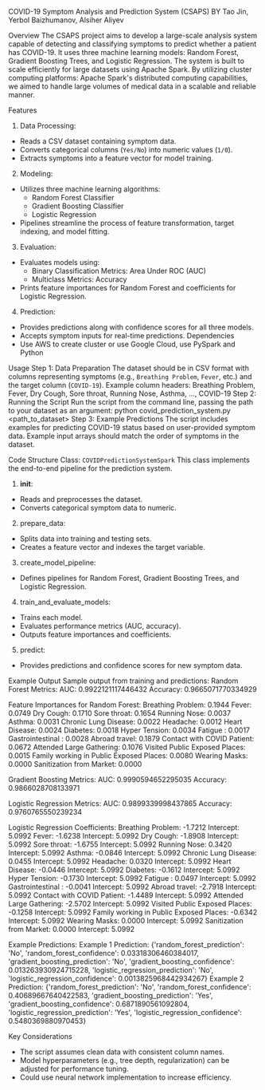 COVID-19 Symptom Analysis and Prediction System (CSAPS)
BY Tao Jin, Yerbol Baizhumanov, Alsiher Aliyev

Overview
The CSAPS project aims to develop a large-scale analysis system capable of detecting and classifying symptoms to predict whether a patient has COVID-19. It uses three machine learning models: Random Forest, Gradient Boosting Trees, and Logistic Regression. The system is built to scale efficiently for large datasets using Apache Spark. By utilizing cluster computing platforms: Apache Spark's distributed computing capabilities, we aimed to handle large volumes of medical data in a scalable and reliable manner.

Features
1. Data Processing:
- Reads a CSV dataset containing symptom data.
- Converts categorical columns (`Yes/No`) into numeric values (`1/0`).
- Extracts symptoms into a feature vector for model training.
2. Modeling:
- Utilizes three machine learning algorithms:
  - Random Forest Classifier
  - Gradient Boosting Classifier
  - Logistic Regression
- Pipelines streamline the process of feature transformation, target indexing, and model fitting.
3. Evaluation:
- Evaluates models using:
  - Binary Classification Metrics: Area Under ROC (AUC)
  - Multiclass Metrics: Accuracy
- Prints feature importances for Random Forest and coefficients for Logistic Regression.
4. Prediction:
- Provides predictions along with confidence scores for all three models.
- Accepts symptom inputs for real-time predictions.
Dependencies
- Use AWS to create cluster or use Google Cloud, use PySpark and Python

Usage
Step 1: Data Preparation
The dataset should be in CSV format with columns representing symptoms (e.g., `Breathing Problem`, `Fever`, etc.) and the target column (`COVID-19`).
Example column headers:
Breathing Problem, Fever, Dry Cough, Sore throat, Running Nose, Asthma, ..., COVID-19
Step 2: Running the Script
Run the script from the command line, passing the path to your dataset as an argument:
python covid_prediction_system.py <path_to_dataset>
Step 3: Example Predictions
The script includes examples for predicting COVID-19 status based on user-provided symptom data. Example input arrays should match the order of symptoms in the dataset.

Code Structure
Class: `COVIDPredictionSystemSpark`
This class implements the end-to-end pipeline for the prediction system.
1. __init__:
- Reads and preprocesses the dataset.
- Converts categorical symptom data to numeric.
2. prepare_data:
- Splits data into training and testing sets.
- Creates a feature vector and indexes the target variable.
3. create_model_pipeline:
- Defines pipelines for Random Forest, Gradient Boosting Trees, and Logistic Regression.
4. train_and_evaluate_models:
- Trains each model.
- Evaluates performance metrics (AUC, accuracy).
- Outputs feature importances and coefficients.
5. predict:
- Provides predictions and confidence scores for new symptom data.

Example Output
Sample output from training and predictions:
Random Forest Metrics:
AUC: 0.9922121117446432
Accuracy: 0.9665071770334929

Feature Importances for Random Forest:
Breathing Problem: 0.1944
Fever: 0.0749
Dry Cough: 0.1710
Sore throat: 0.1654
Running Nose: 0.0037
Asthma: 0.0031
Chronic Lung Disease: 0.0022
Headache: 0.0012
Heart Disease: 0.0024
Diabetes: 0.0018
Hyper Tension: 0.0034
Fatigue : 0.0017
Gastrointestinal : 0.0028
Abroad travel: 0.1879
Contact with COVID Patient: 0.0672
Attended Large Gathering: 0.1076
Visited Public Exposed Places: 0.0015
Family working in Public Exposed Places: 0.0080
Wearing Masks: 0.0000
Sanitization from Market: 0.0000

Gradient Boosting Metrics:
AUC: 0.9990594652295035
Accuracy: 0.9866028708133971

Logistic Regression Metrics:
AUC: 0.9899339998437865
Accuracy: 0.9760765550239234

Logistic Regression Coefficients:
Breathing Problem: -1.7212
Intercept: 5.0992
Fever: -1.6238
Intercept: 5.0992
Dry Cough: -1.8908
Intercept: 5.0992
Sore throat: -1.6755
Intercept: 5.0992
Running Nose: 0.3420
Intercept: 5.0992
Asthma: -0.0846
Intercept: 5.0992
Chronic Lung Disease: 0.0455
Intercept: 5.0992
Headache: 0.0320
Intercept: 5.0992
Heart Disease: -0.0446
Intercept: 5.0992
Diabetes: -0.1612
Intercept: 5.0992
Hyper Tension: -0.1730
Intercept: 5.0992
Fatigue : 0.0497
Intercept: 5.0992
Gastrointestinal : -0.0041
Intercept: 5.0992
Abroad travel: -2.7918
Intercept: 5.0992
Contact with COVID Patient: -1.4489
Intercept: 5.0992
Attended Large Gathering: -2.5702
Intercept: 5.0992
Visited Public Exposed Places: -0.1258
Intercept: 5.0992
Family working in Public Exposed Places: -0.6342
Intercept: 5.0992
Wearing Masks: 0.0000
Intercept: 5.0992
Sanitization from Market: 0.0000
Intercept: 5.0992

Example Predictions:
Example 1 Prediction: {'random_forest_prediction': 'No', 'random_forest_confidence': 0.03318306460384017, 'gradient_boosting_prediction': 'No', 'gradient_boosting_confidence': 0.013263930924715228, 'logistic_regression_prediction': 'No', 'logistic_regression_confidence': 0.0013825968442934267}
Example 2 Prediction: {'random_forest_prediction': 'No', 'random_forest_confidence': 0.40689667640422583, 'gradient_boosting_prediction': 'Yes', 'gradient_boosting_confidence': 0.6871890561092804, 'logistic_regression_prediction': 'Yes', 'logistic_regression_confidence': 0.5480369880970453}

Key Considerations
- The script assumes clean data with consistent column names.
- Model hyperparameters (e.g., tree depth, regularization) can be adjusted for performance tuning.
- Could use neural network implementation to increase efficiency.
